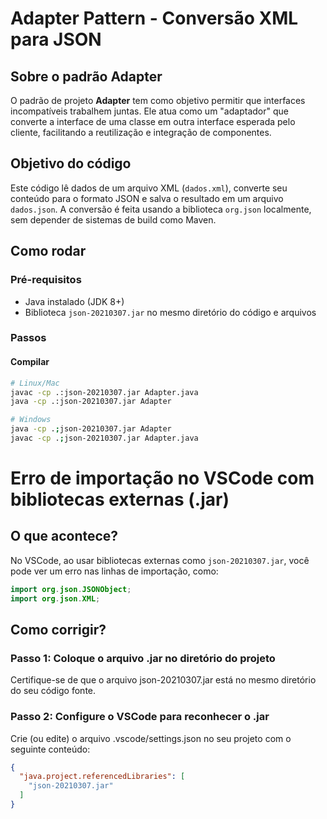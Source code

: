 # Adapter Pattern - Conversão XML para JSON

## Sobre o padrão Adapter

O padrão de projeto **Adapter** tem como objetivo permitir que interfaces incompatíveis trabalhem juntas. Ele atua como um "adaptador" que converte a interface de uma classe em outra interface esperada pelo cliente, facilitando a reutilização e integração de componentes.

## Objetivo do código

Este código lê dados de um arquivo XML (`dados.xml`), converte seu conteúdo para o formato JSON e salva o resultado em um arquivo `dados.json`. A conversão é feita usando a biblioteca `org.json` localmente, sem depender de sistemas de build como Maven.

## Como rodar

### Pré-requisitos

- Java instalado (JDK 8+)
- Biblioteca `json-20210307.jar` no mesmo diretório do código e arquivos

### Passos

#### Compilar

```bash
# Linux/Mac
javac -cp .:json-20210307.jar Adapter.java
java -cp .:json-20210307.jar Adapter

# Windows
java -cp .;json-20210307.jar Adapter
javac -cp .;json-20210307.jar Adapter.java
```


# Erro de importação no VSCode com bibliotecas externas (.jar)

## O que acontece?

No VSCode, ao usar bibliotecas externas como `json-20210307.jar`, você pode ver um erro nas linhas de importação, como:

```java
import org.json.JSONObject;
import org.json.XML;
```

## Como corrigir?
### Passo 1: Coloque o arquivo .jar no diretório do projeto

Certifique-se de que o arquivo json-20210307.jar está no mesmo diretório do seu código fonte.

### Passo 2: Configure o VSCode para reconhecer o .jar

Crie (ou edite) o arquivo .vscode/settings.json no seu projeto com o seguinte conteúdo:
```json
{
  "java.project.referencedLibraries": [
    "json-20210307.jar"
  ]
}
```
